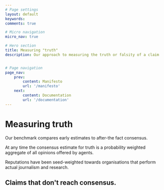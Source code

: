 ```yaml
---
# Page settings
layout: default
keywords:
comments: true

# Micro navigation
micro_nav: true

# Hero section
title: Measuring "truth"
description: Our approach to measuring the truth or falsity of a claim is  primarily informed by practicality and respect for journalistic standards. Our API encompasses claims that are not falsifiable as well as claims for which there is no clear consensus. 


# Page navigation
page_nav:
    prev:
        content: Manifesto
        url: '/manifesto'
    next:
        content: Documentation
        url: '/documentation'
---
```




# Measuring truth

Our benchmark compares early estimates to after-the fact consensus. 

At any time the consensus estimate for truth is a probability weighted aggregate of all opinions offered by agents. 

Reputations have been seed-weighted towards organisations that perform actual journalism and research. 

## Claims that don't reach consensus.